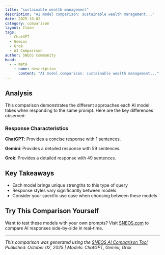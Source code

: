 ```yaml
---
title: "sustainable wealth management"
description: "AI model comparison: sustainable wealth management..."
date: 2025-10-02
category: comparison
layout: Clean
tags:
  - ChatGPT
  - Gemini
  - Grok
  - AI Comparison
author: SNEOS Community
head:
  - - meta
    - name: description
      content: "AI model comparison: sustainable wealth management..."
---
```


<ChatComparison
  title="sustainable wealth management"
  prompt="sustainable wealth management"
  :responses='{
    "ChatGPT": "Sustainable wealth management refers to the process of managing investments and financial assets in a way that takes into account environmental, social, and governance (ESG) factors. This approach aims to generate long-term financial returns while also promoting sustainable development and responsible investing practices. Here are some key concepts and practices related to sustainable wealth management:\n\n### Key Concepts\n\n1. **ESG Integration**:\n   - Incorporating environmental, social, and governance considerations into investment analysis and decision-making.\n\n2. **Sustainable Investing**:\n   - Focused investments in companies or funds that prioritize sustainability, such as renewable energy, sustainable agriculture, and clean technology.\n\n3. **Impact Investing**:\n   - Investments made with the intention to generate positive, measurable social and environmental impact alongside a financial return.\n\n4. **Socially Responsible Investing (SRI)**:\n   - Investment strategies that screen out companies or industries based on ethical guidelines or personal values (e.g., avoiding tobacco, firearms, or fossil fuels).\n\n5. **Thematic Investing**:\n   - Investing in sectors or themes that are expected to benefit from sustainability trends, such as climate change mitigation, waste reduction, and sustainable agriculture.\n\n6. **Stewardship**:\n   - Engaging with companies to promote better practices, transparency, and accountability regarding ESG issues.\n\n### Practices in Sustainable Wealth Management\n\n1. **Portfolio Construction**:\n   - Building portfolios that include sustainable investments while managing risk and return expectations.\n\n2. **Sustainability Reporting**:\n   - Regularly disclosing ESG performance and outcomes of investments to clients, ensuring transparency and accountability.\n\n3. **Active Engagement**:\n   - Actively engaging with companies to advocate for improved sustainability practices and governance.\n\n4. **Risk Management**:\n   - Identifying and managing risks associated with ESG factors, which can impact performance and reputation.\n\n5. **Client Education**:\n   - Educating clients on the benefits of sustainable investing and how it aligns with their personal values and financial goals.\n\n### Benefits of Sustainable Wealth Management\n\n1. **Long-term Returns**:\n   - Companies that prioritize ESG factors may have lower risks and better performance over the long-term.\n\n2. **Reputation**:\n   - Investing sustainably can enhance a client&#39;s reputation and brand, particularly for businesses.\n\n3. **Alignment with Values**:\n   - Helps investors align their investments with their personal or organizational values and ethics.\n\n4. **Market Demand**:\n   - Growing demand for sustainable investments can lead to increased market opportunities in various sectors.\n\n5. **Regulatory Compliance**:\n   - Increasing regulations around sustainability can be navigated more effectively through sustainable investment practices.\n\n### Challenges\n\n1. **Data Accuracy**:\n   - Difficulty in obtaining reliable and consistent ESG data from companies.\n\n2. **Greenwashing**:\n   - The risk of companies falsely advertising their sustainability efforts to attract investors.\n\n3. **Market Volatility**:\n   - Sustainable investments can sometimes be more volatile, especially in emerging sectors.\n\n4. **Performance Perception**:\n   - Some investors believe sustainable investments may underperform compared to traditional investments.\n\n### Conclusion\n\nSustainable wealth management is increasingly becoming a critical component of the investment landscape. By prioritizing ESG factors, investors can not only seek financial returns but also contribute positively to society and the environment. As consumer preferences shift toward sustainability, the financial sector is adapting to meet these needs, making sustainable wealth management a relevant and impactful field.",
    "Gemini": "Sustainable wealth management is an approach to managing and growing wealth that considers environmental, social, and governance (ESG) factors alongside traditional financial metrics. It aims to generate long-term financial returns while making a positive impact on the world.  It\u0027s a growing field driven by both client demand and a recognition that sustainable practices are increasingly important for long-term economic stability.\n\nHere\u0027s a breakdown of key aspects:\n\n**Core Principles:**\n\n*   **Integration of ESG Factors:** Incorporating environmental (e.g., climate change, resource depletion), social (e.g., human rights, labor standards), and governance (e.g., board diversity, ethical conduct) factors into investment decisions.  This means analyzing how companies perform on these criteria and favoring those with strong ESG profiles.\n*   **Long-Term Perspective:** Focusing on long-term value creation, rather than short-term gains.  This often involves investing in companies and projects that are building a more sustainable future.\n*   **Impact Investing:**  Deliberately investing in companies, organizations, and funds with the intention of generating measurable social and environmental impact alongside financial returns.  This goes beyond simply avoiding harm to actively creating positive change.\n*   **Values Alignment:**  Aligning investment strategies with the client\u0027s personal values and beliefs.  This means understanding what issues are most important to the client and tailoring the portfolio to reflect those priorities.\n*   **Transparency and Reporting:**  Providing clear and transparent reporting on the ESG performance of investments and the impact they are having. This allows clients to track their progress towards their sustainability goals.\n\n**Key Strategies \u0026 Approaches:**\n\n*   **ESG Integration:** Systematically including ESG factors in the investment analysis process alongside traditional financial metrics. This can involve using ESG ratings, conducting proprietary ESG research, and engaging with companies on ESG issues.\n*   **Negative Screening (Exclusionary Screening):**  Excluding investments in companies or industries that are considered harmful or unethical, based on specific criteria (e.g., fossil fuels, tobacco, weapons). This is the most basic form of sustainable investing.\n*   **Positive Screening (Best-in-Class):** Investing in companies that are leaders in their industry in terms of ESG performance.  This involves identifying companies that are outperforming their peers on key sustainability metrics.\n*   **Thematic Investing:** Focusing on investments in specific themes related to sustainability, such as renewable energy, clean technology, sustainable agriculture, or water conservation.\n*   **Impact Investing:**  Investing directly in companies, organizations, and funds that are addressing social or environmental challenges. This can include investments in affordable housing, clean energy projects, or microfinance institutions.\n*   **Shareholder Engagement:**  Using shareholder power to influence companies to improve their ESG performance. This can involve voting on shareholder resolutions, engaging in dialogue with company management, and filing shareholder proposals.\n*   **Philanthropy \u0026 Charitable Giving:** Integrating charitable giving into the overall wealth management plan, directing resources to organizations that are working to address social and environmental issues.\n\n**Benefits of Sustainable Wealth Management:**\n\n*   **Potential for Competitive Financial Returns:**  Growing evidence suggests that sustainable investments can perform as well as or even better than traditional investments over the long term.\n*   **Risk Mitigation:**  ESG factors can help identify and mitigate risks that may not be apparent in traditional financial analysis, such as environmental liabilities, reputational damage, or regulatory risks.\n*   **Positive Social and Environmental Impact:**  Investing in sustainable companies and projects can help to create a more sustainable and equitable world.\n*   **Values Alignment:**  Allows investors to align their investments with their personal values and beliefs.\n*   **Enhanced Brand Reputation:**  For businesses and organizations, adopting sustainable investment practices can enhance their brand reputation and attract socially conscious investors and customers.\n*   **Long-Term Value Creation:**  Focusing on long-term value creation can lead to more stable and sustainable returns over time.\n\n**Challenges of Sustainable Wealth Management:**\n\n*   **Data Availability and Quality:**  ESG data can be inconsistent and difficult to compare across companies and industries.\n*   **Greenwashing:**  Some companies may exaggerate their sustainability efforts to attract investors.\n*   **Lack of Standardized Metrics:**  There is no universally agreed-upon set of metrics for measuring ESG performance, making it difficult to compare investments.\n*   **Perception of Lower Returns:**  Some investors may believe that sustainable investments will generate lower returns than traditional investments, although this is increasingly being disproven.\n*   **Complexity:**  Sustainable investing can be more complex than traditional investing, requiring specialized knowledge and expertise.\n*   **Costs:**  Some sustainable investment products may have higher fees than traditional investment products.\n\n**The Future of Sustainable Wealth Management:**\n\n*   **Growing Demand:**  Demand for sustainable investments is expected to continue to grow as more investors become aware of the importance of ESG factors.\n*   **Increased Regulation:**  Governments and regulators are increasingly focused on promoting sustainable investing and requiring companies to disclose their ESG performance.\n*   **Technological Advancements:**  Technological advancements are making it easier to collect, analyze, and report on ESG data.\n*   **Mainstreaming:**  Sustainable investing is becoming increasingly mainstream as more traditional financial institutions incorporate ESG factors into their investment processes.\n*   **Focus on Impact Measurement:**  There will be an increased focus on measuring the social and environmental impact of investments.\n\n**In conclusion, sustainable wealth management is a holistic approach to managing wealth that considers environmental, social, and governance factors alongside traditional financial metrics. It offers the potential for competitive financial returns, positive social and environmental impact, and alignment with personal values. While there are challenges to overcome, the future of sustainable wealth management is bright, with growing demand, increased regulation, and technological advancements driving its continued growth and mainstream adoption.**\n\nTo find a wealth manager specializing in sustainable investing, you can look for:\n\n*   **Certifications:**  Look for advisors with certifications like Certified Financial Planner (CFP) with a focus on sustainable investing, Chartered SRI Counselor (CSRIC), or similar designations.\n*   **Membership in Industry Organizations:**  Membership in organizations like US SIF: The Forum for Sustainable and Responsible Investment can indicate a commitment to the field.\n*   **Experience and Track Record:**  Ask about their experience in sustainable investing and their track record of delivering both financial returns and positive impact.\n*   **Investment Philosophy:**  Understand their investment philosophy and how they incorporate ESG factors into their investment process.\n*   **Transparency and Reporting:**  Ensure they provide clear and transparent reporting on the ESG performance of your investments.\n*   **Fiduciary Duty:**  Confirm they operate under a fiduciary duty, meaning they are legally obligated to act in your best interests.\n",
    "Grok": "Sustainable wealth management refers to the practice of managing financial resources and investments in a way that not only seeks to generate long-term financial returns but also considers environmental, social, and governance (ESG) factors. The goal is to create lasting value for individuals, businesses, or communities while minimizing negative impacts on the planet and society. It integrates sustainability principles into wealth-building strategies, ensuring that financial growth aligns with ethical and responsible practices.\n\n### Key Principles of Sustainable Wealth Management\n1. **Integration of ESG Factors**:\n   - **Environmental**: Investing in companies or projects that prioritize eco-friendly practices, renewable energy, and carbon footprint reduction.\n   - **Social**: Supporting businesses that promote social equity, diversity, worker rights, and community development.\n   - **Governance**: Focusing on organizations with transparent, ethical leadership and strong corporate governance practices.\n\n2. **Long-Term Perspective**:\n   - Sustainable wealth management emphasizes long-term financial stability over short-term gains. It involves building diversified portfolios that are resilient to market fluctuations and societal changes.\n   - It considers future generations by protecting and growing wealth in a way that does not deplete natural or social resources.\n\n3. **Impact Investing**:\n   - Allocating capital to investments that generate measurable social or environmental benefits alongside financial returns. Examples include green bonds, affordable housing projects, or renewable energy initiatives.\n\n4. **Risk Management**:\n   - Addressing risks related to climate change, regulatory shifts, and social unrest by investing in sustainable and adaptable businesses.\n   - Avoiding industries or companies with harmful practices, such as fossil fuels or exploitative labor, which may face future backlash or obsolescence.\n\n5. **Ethical Alignment**:\n   - Aligning investment choices with personal or organizational values, such as avoiding investments in tobacco, weapons, or companies with poor human rights records.\n\n### Strategies for Sustainable Wealth Management\n1. **Sustainable Investing**:\n   - Invest in funds or companies that follow ESG criteria, such as socially responsible mutual funds or ETFs (Exchange-Traded Funds).\n   - Use screening tools to exclude industries or companies that do not align with sustainability goals.\n\n2. **Diversification**:\n   - Build a diversified portfolio that includes green technologies, sustainable agriculture, and other forward-thinking sectors to mitigate risks while supporting sustainability.\n\n3. **Philanthropy and Legacy Planning**:\n   - Incorporate charitable giving or impact-driven trusts into wealth management plans to support causes like education, healthcare, or environmental conservation.\n   - Create generational wealth plans that prioritize ethical investments for future heirs.\n\n4. **Engagement and Advocacy**:\n   - Actively engage with companies as a shareholder to advocate for sustainable practices through proxy voting or direct dialogue.\n   - Support policies and initiatives that promote sustainability in the financial sector.\n\n5. **Financial Education and Awareness**:\n   - Educate oneself or clients about the importance of sustainable wealth management and the potential risks of ignoring ESG factors.\n   - Stay informed about emerging trends, such as green finance or circular economy models.\n\n### Benefits of Sustainable Wealth Management\n- **Financial Returns**: Studies show that companies with strong ESG performance often outperform their peers over the long term due to better risk management and adaptability.\n- **Risk Mitigation**: Sustainable practices help avoid losses from environmental disasters, regulatory penalties, or reputational damage.\n- **Positive Impact**: Contributes to a better world by addressing issues like climate change, inequality, and resource depletion.\n- **Client and Stakeholder Trust**: Aligning wealth management with ethical values builds trust and loyalty among clients, investors, and communities.\n\n### Challenges in Sustainable Wealth Management\n- **Greenwashing**: Some companies or funds may falsely claim to be sustainable, requiring thorough due diligence to verify claims.\n- **Limited Data**: ESG metrics can be inconsistent or incomplete, making it harder to assess true sustainability.\n- **Short-Term Costs**: Transitioning to sustainable investments may involve higher initial costs or lower short-term returns.\n- **Balancing Priorities**: Striking a balance between financial returns and sustainability goals can be complex.\n\n### Tools and Resources\n- **ESG Ratings and Reports**: Tools like MSCI ESG Ratings, Sustainalytics, or Bloomberg ESG Data help evaluate the sustainability of investments.\n- **Sustainable Financial Advisors**: Work with wealth managers or financial planners who specialize in ESG and impact investing.\n- **Certifications**: Look for certifications like B Corp or adherence to frameworks like the UN Principles for Responsible Investment (PRI).\n- **Impact Measurement**: Use frameworks like the Global Impact Investing Network (GIIN) standards to measure the social and environmental outcomes of investments.\n\n### Conclusion\nSustainable wealth management is about creating and preserving wealth in a way that benefits both current and future generations while respecting the planet and society. By incorporating ESG principles, impact investing, and long-term thinking, individuals and organizations can achieve financial success without compromising ethical values. To get started, consider consulting with a sustainable wealth advisor, researching ESG-focused funds, or setting clear sustainability goals for your portfolio. If you\u0027re looking for specific advice or resources, let me know!"
  }'
  published-date="10:27"
/>

## Analysis

This comparison demonstrates the different approaches each AI model takes when responding to the same prompt. Here are the key differences observed:

### Response Characteristics

**ChatGPT**: Provides a concise response with 1 sentences. 

**Gemini**: Provides a detailed response with 59 sentences. 

**Grok**: Provides a detailed response with 49 sentences. 

## Key Takeaways

- Each model brings unique strengths to this type of query
- Response styles vary significantly between models
- Consider your specific use case when choosing between these models

## Try This Comparison Yourself

Want to test these models with your own prompts? Visit [SNEOS.com](https://sneos.com) to compare AI responses side-by-side in real-time.

---

*This comparison was generated using the [SNEOS AI Comparison Tool](https://sneos.com)*
*Published: October 02, 2025 | Models: ChatGPT, Gemini, Grok*
